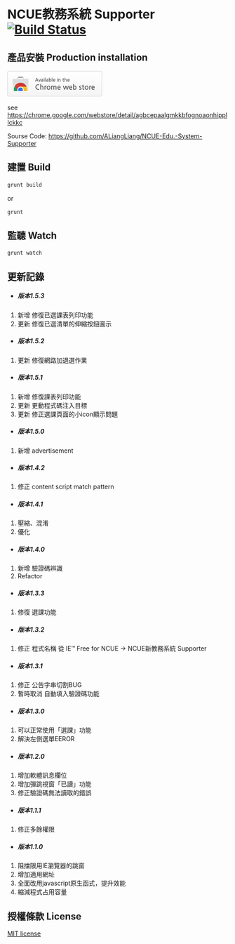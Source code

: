 # NCUE教務系統 Supporter [![Build Status](https://travis-ci.org/ALiangLiang/NCUE-Edu.-System-Supporter.svg?branch=master)](https://travis-ci.org/ALiangLiang/NCUE-Edu.-System-Supporter)

## 產品安裝 Production installation

[![Install from Web Store](https://raw.githubusercontent.com/ALiangLiang/NCUE-Edu.-System-Supporter/master/tryitnowbutton_small.png)](https://chrome.google.com/webstore/detail/agbcepaalgmkkbfognoaonhippllckkc)

see https://chrome.google.com/webstore/detail/agbcepaalgmkkbfognoaonhippllckkc

Sourse Code: https://github.com/ALiangLiang/NCUE-Edu.-System-Supporter

##  建置 Build 

```bash
grunt build
```
or
```bash
grunt
```

##  監聽 Watch 

```bash
grunt watch
```

##  更新記錄

- ##### 版本1.5.3
1. 新增 修復已選課表列印功能
2. 更新 修復已選清單的伸縮按鈕圖示

- ##### 版本1.5.2
1. 更新 修復網路加退選作業

- ##### 版本1.5.1
1. 新增 修復課表列印功能
2. 更新 更動程式碼注入目標
3. 更新 修正選課頁面的小icon顯示問題

- ##### 版本1.5.0
1. 新增 advertisement

- ##### 版本1.4.2
1. 修正 content script match pattern

- ##### 版本1.4.1
1. 壓縮、混淆
2. 優化

- ##### 版本1.4.0
1. 新增 驗證碼辨識
2. Refactor

- ##### 版本1.3.3
1. 修復 選課功能

- ##### 版本1.3.2
1. 修正 程式名稱 從 IE™ Free for NCUE → NCUE新教務系統 Supporter

- ##### 版本1.3.1
1. 修正 公告字串切割BUG
2. 暫時取消 自動填入驗證碼功能

- ##### 版本1.3.0
1. 可以正常使用「選課」功能
2. 解決左側選單EEROR

- ##### 版本1.2.0
1. 增加軟體訊息欄位
2. 增加彈跳視窗「已讀」功能
3. 修正驗證碼無法讀取的錯誤

- ##### 版本1.1.1
1. 修正多餘權限

- ##### 版本1.1.0 
1. 阻擋限用IE瀏覽器的跳窗
2. 增加適用網址
3. 全面改用javascript原生函式，提升效能
4. 縮減程式占用容量

## 授權條款 License

[MIT license](https://raw.githubusercontent.com/ALiangLiang/NCUE-Edu.-System-Supporter/master/LICENSE)
